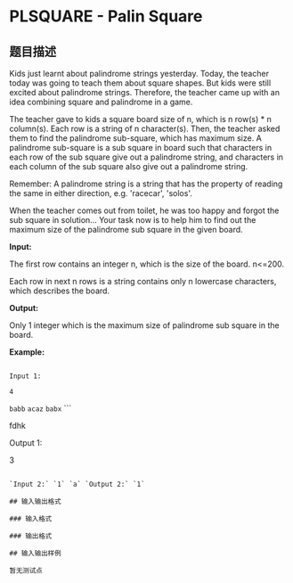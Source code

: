 # PLSQUARE - Palin Square

## 题目描述

Kids just learnt about palindrome strings yesterday. Today, the teacher today was going to teach them about square shapes. But kids were still excited about palindrome strings. Therefore, the teacher came up with an idea combining square and palindrome in a game.

The teacher gave to kids a square board size of n, which is n row(s) \* n column(s). Each row is a string of n character(s). Then, the teacher asked them to find the palindrome sub-square, which has maximum size. A palindrome sub-square is a sub square in board such that characters in each row of the sub square give out a palindrome string, and characters in each column of the sub square also give out a palindrome string.

Remember: A palindrome string is a string that has the property of reading the same in either direction, e.g. 'racecar', 'solos'.

When the teacher comes out from toilet, he was too happy and forgot the sub square in solution… Your task now is to help him to find out the maximum size of the palindrome sub square in the given board.

**Input:**

The first row contains an integer n, which is the size of the board. n<=200.

Each row in next n rows is a string contains only n lowercase characters, which describes the board.

**Output:**

Only 1 integer which is the maximum size of palindrome sub square in the board.

**Example:**

```

Input 1:

4

```

`babb` `acaz` `babx` ```

fdhk

Output 1:

3

```

`Input 2:` `1` `a` `Output 2:` `1`

## 输入输出格式

### 输入格式

### 输出格式

## 输入输出样例

暂无测试点

